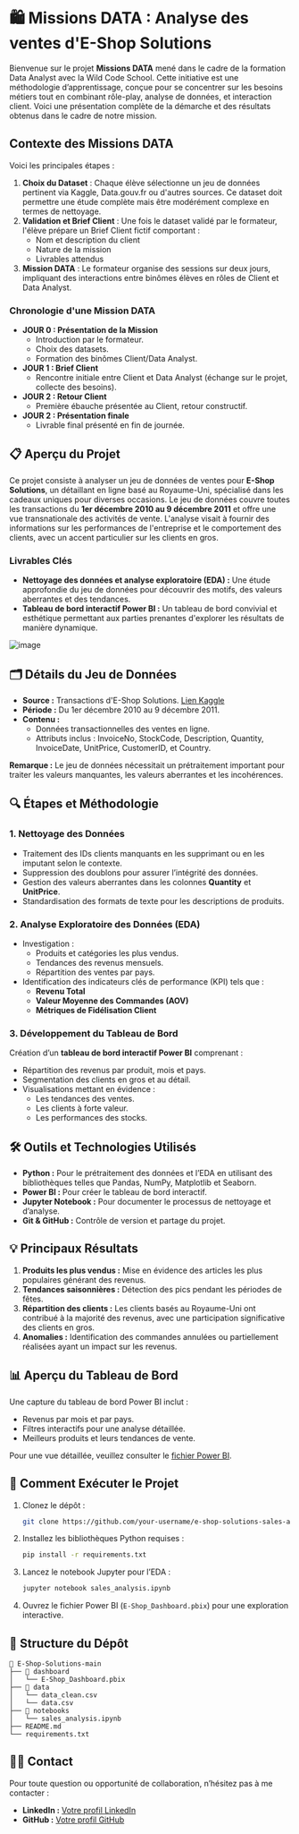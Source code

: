 # 🛍 Missions DATA : Analyse des ventes d'E-Shop Solutions

Bienvenue sur le projet **Missions DATA** mené dans le cadre de la formation Data Analyst avec la Wild Code School. Cette initiative est une méthodologie d’apprentissage, conçue pour se concentrer sur les besoins métiers tout en combinant rôle-play, analyse de données, et interaction client. Voici une présentation complète de la démarche et des résultats obtenus dans le cadre de notre mission.

## Contexte des Missions DATA

Voici les principales étapes :

1. **Choix du Dataset** : Chaque élève sélectionne un jeu de données pertinent via Kaggle, Data.gouv.fr ou d'autres sources. Ce dataset doit permettre une étude complète mais être modérément complexe en termes de nettoyage.
2. **Validation et Brief Client** : Une fois le dataset validé par le formateur, l'élève prépare un Brief Client fictif comportant :
   * Nom et description du client
   * Nature de la mission
   * Livrables attendus
3. **Mission DATA** : Le formateur organise des sessions sur deux jours, impliquant des interactions entre binômes élèves en rôles de Client et Data Analyst.

### Chronologie d'une Mission DATA

* **JOUR 0 : Présentation de la Mission**
  * Introduction par le formateur.
  * Choix des datasets.
  * Formation des binômes Client/Data Analyst.
* **JOUR 1 : Brief Client**
  * Rencontre initiale entre Client et Data Analyst (échange sur le projet, collecte des besoins).
* **JOUR 2 : Retour Client**
  * Première ébauche présentée au Client, retour constructif.
* **JOUR 2 : Présentation finale**
  * Livrable final présenté en fin de journée.

## 📋 Aperçu du Projet

Ce projet consiste à analyser un jeu de données de ventes pour **E-Shop Solutions**, un détaillant en ligne basé au Royaume-Uni, spécialisé dans les cadeaux uniques pour diverses occasions. Le jeu de données couvre toutes les transactions du **1er décembre 2010 au 9 décembre 2011** et offre une vue transnationale des activités de vente. L'analyse visait à fournir des informations sur les performances de l'entreprise et le comportement des clients, avec un accent particulier sur les clients en gros.

### Livrables Clés

- **Nettoyage des données et analyse exploratoire (EDA) :** Une étude approfondie du jeu de données pour découvrir des motifs, des valeurs aberrantes et des tendances.
- **Tableau de bord interactif Power BI :** Un tableau de bord convivial et esthétique permettant aux parties prenantes d'explorer les résultats de manière dynamique.

![image](https://github.com/user-attachments/assets/1eab91c2-4f63-4bff-9620-a679e41a3009)

## 🗂️ Détails du Jeu de Données

- **Source :** Transactions d'E-Shop Solutions. [Lien Kaggle](https://www.kaggle.com/datasets/carrie1/ecommerce-data?resource=download)
- **Période :** Du 1er décembre 2010 au 9 décembre 2011.
- **Contenu :**
  - Données transactionnelles des ventes en ligne.
  - Attributs inclus : InvoiceNo, StockCode, Description, Quantity, InvoiceDate, UnitPrice, CustomerID, et Country.

**Remarque :** Le jeu de données nécessitait un prétraitement important pour traiter les valeurs manquantes, les valeurs aberrantes et les incohérences.

## 🔍 Étapes et Méthodologie

### 1. **Nettoyage des Données**

- Traitement des IDs clients manquants en les supprimant ou en les imputant selon le contexte.
- Suppression des doublons pour assurer l’intégrité des données.
- Gestion des valeurs aberrantes dans les colonnes **Quantity** et **UnitPrice**.
- Standardisation des formats de texte pour les descriptions de produits.

### 2. **Analyse Exploratoire des Données (EDA)**

- Investigation :
  - Produits et catégories les plus vendus.
  - Tendances des revenus mensuels.
  - Répartition des ventes par pays.
- Identification des indicateurs clés de performance (KPI) tels que :
  - **Revenu Total**
  - **Valeur Moyenne des Commandes (AOV)**
  - **Métriques de Fidélisation Client**

### 3. **Développement du Tableau de Bord**

Création d’un **tableau de bord interactif Power BI** comprenant :

- Répartition des revenus par produit, mois et pays.
- Segmentation des clients en gros et au détail.
- Visualisations mettant en évidence :
  - Les tendances des ventes.
  - Les clients à forte valeur.
  - Les performances des stocks.

## 🛠️ Outils et Technologies Utilisés

- **Python :** Pour le prétraitement des données et l’EDA en utilisant des bibliothèques telles que Pandas, NumPy, Matplotlib et Seaborn.
- **Power BI :** Pour créer le tableau de bord interactif.
- **Jupyter Notebook :** Pour documenter le processus de nettoyage et d’analyse.
- **Git & GitHub :** Contrôle de version et partage du projet.

## 💡 Principaux Résultats

1. **Produits les plus vendus :** Mise en évidence des articles les plus populaires générant des revenus.
2. **Tendances saisonnières :** Détection des pics pendant les périodes de fêtes.
3. **Répartition des clients :** Les clients basés au Royaume-Uni ont contribué à la majorité des revenus, avec une participation significative des clients en gros.
4. **Anomalies :** Identification des commandes annulées ou partiellement réalisées ayant un impact sur les revenus.

## 📊 Aperçu du Tableau de Bord

Une capture du tableau de bord Power BI inclut :

- Revenus par mois et par pays.
- Filtres interactifs pour une analyse détaillée.
- Meilleurs produits et leurs tendances de vente.

Pour une vue détaillée, veuillez consulter le [fichier Power BI](link-to-dashboard).

## 🚀 Comment Exécuter le Projet

1. Clonez le dépôt :
   ```bash
   git clone https://github.com/your-username/e-shop-solutions-sales-analysis.git
   ```
2. Installez les bibliothèques Python requises :
   ```bash
   pip install -r requirements.txt
   ```
3. Lancez le notebook Jupyter pour l’EDA :
   ```bash
   jupyter notebook sales_analysis.ipynb
   ```
4. Ouvrez le fichier Power BI (`E-Shop_Dashboard.pbix`) pour une exploration interactive.

## 📁 Structure du Dépôt

```
📂 E-Shop-Solutions-main
├── 📁 dashboard
│   └── E-Shop_Dashboard.pbix
├── 📁 data
│   └── data_clean.csv
│   └── data.csv
├── 📁 notebooks
│   └── sales_analysis.ipynb
├── README.md
└── requirements.txt
```

## 🙋‍♂️ Contact

Pour toute question ou opportunité de collaboration, n’hésitez pas à me contacter :

- **LinkedIn :** [Votre profil LinkedIn](https://www.linkedin.com/in/c3dr1c/)
- **GitHub :** [Votre profil GitHub](https://github.com/driixdata)
